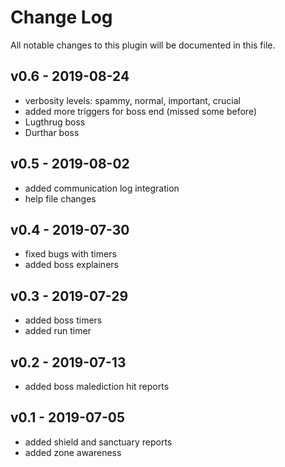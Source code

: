 # Change Log
All notable changes to this plugin will be documented in this file.

## v0.6 - 2019-08-24
- verbosity levels: spammy, normal, important, crucial
- added more triggers for boss end (missed some before)
- Lugthrug boss
- Durthar boss

## v0.5 - 2019-08-02
- added communication log integration
- help file changes

## v0.4 - 2019-07-30
- fixed bugs with timers
- added boss explainers

## v0.3 - 2019-07-29
- added boss timers
- added run timer

## v0.2 - 2019-07-13
- added boss malediction hit reports

## v0.1 - 2019-07-05
- added shield and sanctuary reports
- added zone awareness